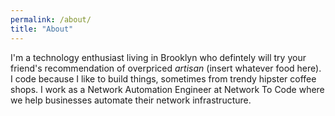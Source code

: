 ```yaml
---
permalink: /about/
title: "About"
---
```


I'm a technology enthusiast living in Brooklyn who defintely will try your friend's recommendation of overpriced _artisan_ (insert whatever food here). I code because I like to build things, sometimes from trendy hipster coffee shops. I work as a Network Automation Engineer at Network To Code where we help businesses automate their network infrastructure. 
